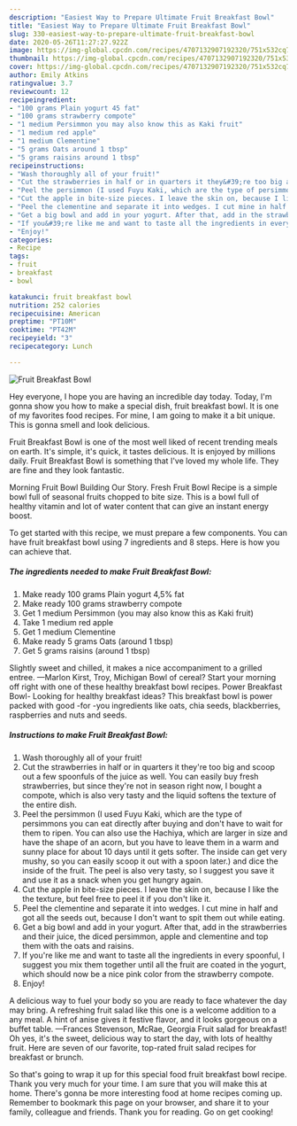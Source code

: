 ```yaml
---
description: "Easiest Way to Prepare Ultimate Fruit Breakfast Bowl"
title: "Easiest Way to Prepare Ultimate Fruit Breakfast Bowl"
slug: 330-easiest-way-to-prepare-ultimate-fruit-breakfast-bowl
date: 2020-05-26T11:27:27.922Z
image: https://img-global.cpcdn.com/recipes/4707132907192320/751x532cq70/fruit-breakfast-bowl-recipe-main-photo.jpg
thumbnail: https://img-global.cpcdn.com/recipes/4707132907192320/751x532cq70/fruit-breakfast-bowl-recipe-main-photo.jpg
cover: https://img-global.cpcdn.com/recipes/4707132907192320/751x532cq70/fruit-breakfast-bowl-recipe-main-photo.jpg
author: Emily Atkins
ratingvalue: 3.7
reviewcount: 12
recipeingredient:
- "100 grams Plain yogurt 45 fat"
- "100 grams strawberry compote"
- "1 medium Persimmon you may also know this as Kaki fruit"
- "1 medium red apple"
- "1 medium Clementine"
- "5 grams Oats around 1 tbsp"
- "5 grams raisins around 1 tbsp"
recipeinstructions:
- "Wash thoroughly all of your fruit!"
- "Cut the strawberries in half or in quarters it they&#39;re too big and scoop out a few spoonfuls of the juice as well. You can easily buy fresh strawberries, but since they&#39;re not in season right now, I bought a compote, which is also very tasty and the liquid softens the texture of the entire dish."
- "Peel the persimmon (I used Fuyu Kaki, which are the type of persimmons you can eat directly after buying and don&#39;t have to wait for them to ripen. You can also use the Hachiya, which are larger in size and have the shape of an acorn, but you have to leave them in a warm and sunny place for about 10 days until it gets softer. The inside can get very mushy, so you can easily scoop it out with a spoon later.) and dice the inside of the fruit. The peel is also very tasty, so I suggest you save it and use it as a snack when you get hungry again."
- "Cut the apple in bite-size pieces. I leave the skin on, because I like the the texture, but feel free to peel it if you don&#39;t like it."
- "Peel the clementine and separate it into wedges. I cut mine in half and got all the seeds out, because I don&#39;t want to spit them out while eating."
- "Get a big bowl and add in your yogurt. After that, add in the strawberries and their juice, the diced persimmon, apple and clementine and top them with the oats and raisins."
- "If you&#39;re like me and want to taste all the ingredients in every spoonful, I suggest you mix them together until all the fruit are coated in the yogurt, which should now be a nice pink color from the strawberry compote."
- "Enjoy!"
categories:
- Recipe
tags:
- fruit
- breakfast
- bowl

katakunci: fruit breakfast bowl 
nutrition: 252 calories
recipecuisine: American
preptime: "PT10M"
cooktime: "PT42M"
recipeyield: "3"
recipecategory: Lunch

---
```



![Fruit Breakfast Bowl](https://img-global.cpcdn.com/recipes/4707132907192320/751x532cq70/fruit-breakfast-bowl-recipe-main-photo.jpg)

Hey everyone, I hope you are having an incredible day today. Today, I'm gonna show you how to make a special dish, fruit breakfast bowl. It is one of my favorites food recipes. For mine, I am going to make it a bit unique. This is gonna smell and look delicious.

Fruit Breakfast Bowl is one of the most well liked of recent trending meals on earth. It's simple, it's quick, it tastes delicious. It is enjoyed by millions daily. Fruit Breakfast Bowl is something that I've loved my whole life. They are fine and they look fantastic.

Morning Fruit Bowl Building Our Story. Fresh Fruit Bowl Recipe is a simple bowl full of seasonal fruits chopped to bite size. This is a bowl full of healthy vitamin and lot of water content that can give an instant energy boost.


To get started with this recipe, we must prepare a few components. You can have fruit breakfast bowl using 7 ingredients and 8 steps. Here is how you can achieve that.

<!--inarticleads1-->

##### The ingredients needed to make Fruit Breakfast Bowl:

1. Make ready 100 grams Plain yogurt 4,5% fat
1. Make ready 100 grams strawberry compote
1. Get 1 medium Persimmon (you may also know this as Kaki fruit)
1. Take 1 medium red apple
1. Get 1 medium Clementine
1. Make ready 5 grams Oats (around 1 tbsp)
1. Get 5 grams raisins (around 1 tbsp)


Slightly sweet and chilled, it makes a nice accompaniment to a grilled entree. —Marlon Kirst, Troy, Michigan Bowl of cereal? Start your morning off right with one of these healthy breakfast bowl recipes. Power Breakfast Bowl- Looking for healthy breakfast ideas? This breakfast bowl is power packed with good -for -you ingredients like oats, chia seeds, blackberries, raspberries and nuts and seeds. 

<!--inarticleads2-->

##### Instructions to make Fruit Breakfast Bowl:

1. Wash thoroughly all of your fruit!
1. Cut the strawberries in half or in quarters it they&#39;re too big and scoop out a few spoonfuls of the juice as well. You can easily buy fresh strawberries, but since they&#39;re not in season right now, I bought a compote, which is also very tasty and the liquid softens the texture of the entire dish.
1. Peel the persimmon (I used Fuyu Kaki, which are the type of persimmons you can eat directly after buying and don&#39;t have to wait for them to ripen. You can also use the Hachiya, which are larger in size and have the shape of an acorn, but you have to leave them in a warm and sunny place for about 10 days until it gets softer. The inside can get very mushy, so you can easily scoop it out with a spoon later.) and dice the inside of the fruit. The peel is also very tasty, so I suggest you save it and use it as a snack when you get hungry again.
1. Cut the apple in bite-size pieces. I leave the skin on, because I like the the texture, but feel free to peel it if you don&#39;t like it.
1. Peel the clementine and separate it into wedges. I cut mine in half and got all the seeds out, because I don&#39;t want to spit them out while eating.
1. Get a big bowl and add in your yogurt. After that, add in the strawberries and their juice, the diced persimmon, apple and clementine and top them with the oats and raisins.
1. If you&#39;re like me and want to taste all the ingredients in every spoonful, I suggest you mix them together until all the fruit are coated in the yogurt, which should now be a nice pink color from the strawberry compote.
1. Enjoy!


A delicious way to fuel your body so you are ready to face whatever the day may bring. A refreshing fruit salad like this one is a welcome addition to a any meal. A hint of anise gives it festive flavor, and it looks gorgeous on a buffet table. —Frances Stevenson, McRae, Georgia Fruit salad for breakfast! Oh yes, it&#39;s the sweet, delicious way to start the day, with lots of healthy fruit. Here are seven of our favorite, top-rated fruit salad recipes for breakfast or brunch. 

So that's going to wrap it up for this special food fruit breakfast bowl recipe. Thank you very much for your time. I am sure that you will make this at home. There's gonna be more interesting food at home recipes coming up. Remember to bookmark this page on your browser, and share it to your family, colleague and friends. Thank you for reading. Go on get cooking!
